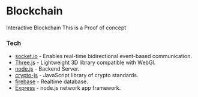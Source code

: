 # Blockchain
Interactive Blockchain
This is a Proof of concept 

### Tech

* [socket.io] - Enables real-time bidirectional event-based communication.
* [Three.js] - Lightweight 3D library compatible with WebGl.
* [node.js] - Backend Server.
* [crypto-js] - JavaScript library of crypto standards.
* [firebase] - Realtime database.
* [Express] - node.js network app framework.




[node.js]: <http://nodejs.org>
[Three.js]: <https://threejs.org/>
[firebase]: <https://www.npmjs.com/package/firebase>
[express]: <http://expressjs.com>
[socket.io]: <https://socket.io>
[request]: <https://github.com/request/request>
[crypto-js]: <https://www.npmjs.com/package/crypto-js>
